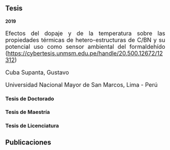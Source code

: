 ---
---

<h2>Tesis</h2>

<h4>2019</h4>

<p style='text-align: justify; font-size:18px;'> Efectos del dopaje y de la temperatura sobre las propiedades térmicas de hetero-estructuras de C/BN y su potencial uso como sensor ambiental del formaldehído (<a href="https://cybertesis.unmsm.edu.pe/handle/20.500.12672/12312">https://cybertesis.unmsm.edu.pe/handle/20.500.12672/12312</a>) </p>
<p style='text-align: justify; font-size:18px;'>Cuba Supanta, Gustavo</p>
<p style='text-align: justify; font-size:18px;'>Universidad Nacional Mayor de San Marcos, Lima - Perú</p>

<h3>Tesis de Doctorado</h3>
<h3>Tesis de Maestría</h3> 
<h3>Tesis de Licenciatura</h3>
<h2>Publicaciones</h2>


